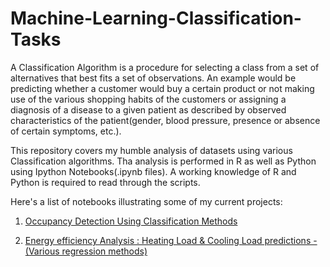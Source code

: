 # Machine-Learning-Classification-Tasks

A Classification Algorithm is a procedure for selecting a class from a set of alternatives that best fits a set of observations. An example would be predicting whether a customer would buy a certain product or not making use of the various shopping habits of the customers or assigning a diagnosis of a disease to a given patient as described by observed characteristics of the patient(gender, blood pressure, presence or absence of certain symptoms, etc.).

This repository covers my humble analysis of datasets using various Classification algorithms. Tha analysis is performed in R as well as Python using Ipython Notebooks(.ipynb files). A working knowledge of R and Python is required to read through the scripts. 

Here's a list of notebooks illustrating some of my current projects:


1.  [Occupancy Detection Using Classification Methods](http://nbviewer.jupyter.org/github/sinju-pau/Machine-Learning-Classification-Tasks/blob/master/Occupancydetector.ipynb)

2.  [Energy efficiency Analysis : Heating Load & Cooling Load predictions -(Various regression methods)](http://nbviewer.jupyter.org/github/sinju-pau/Machine-Learning-Regression-Methods/blob/master/Energyefficiency.ipynb)
